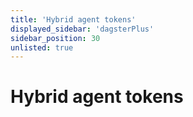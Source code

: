 ```yaml
---
title: 'Hybrid agent tokens'
displayed_sidebar: 'dagsterPlus'
sidebar_position: 30
unlisted: true
---
```


# Hybrid agent tokens
